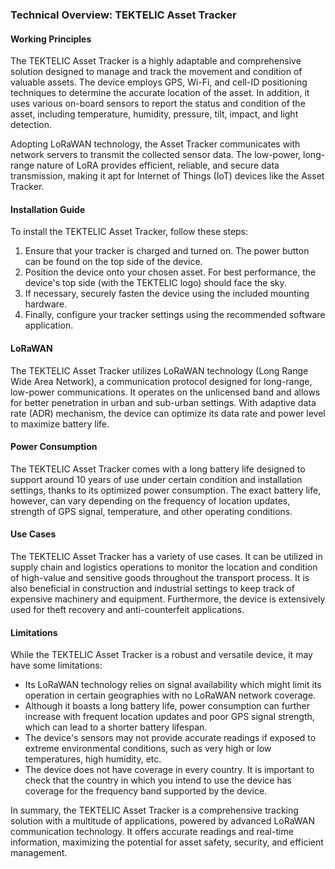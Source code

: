 ### Technical Overview: TEKTELIC Asset Tracker

#### Working Principles

The TEKTELIC Asset Tracker is a highly adaptable and comprehensive solution designed to manage and track the movement and condition of valuable assets. The device employs GPS, Wi-Fi, and cell-ID positioning techniques to determine the accurate location of the asset. In addition, it uses various on-board sensors to report the status and condition of the asset, including temperature, humidity, pressure, tilt, impact, and light detection.

Adopting LoRaWAN technology, the Asset Tracker communicates with network servers to transmit the collected sensor data. The low-power, long-range nature of LoRA provides efficient, reliable, and secure data transmission, making it apt for Internet of Things (IoT) devices like the Asset Tracker.

#### Installation Guide

To install the TEKTELIC Asset Tracker, follow these steps:

1. Ensure that your tracker is charged and turned on. The power button can be found on the top side of the device.
2. Position the device onto your chosen asset. For best performance, the device's top side (with the TEKTELIC logo) should face the sky.
3. If necessary, securely fasten the device using the included mounting hardware.
4. Finally, configure your tracker settings using the recommended software application.

#### LoRaWAN

The TEKTELIC Asset Tracker utilizes LoRaWAN technology (Long Range Wide Area Network), a communication protocol designed for long-range, low-power communications. It operates on the unlicensed band and allows for better penetration in urban and sub-urban settings. With adaptive data rate (ADR) mechanism, the device can optimize its data rate and power level to maximize battery life.

#### Power Consumption

The TEKTELIC Asset Tracker comes with a long battery life designed to support around 10 years of use under certain condition and installation settings, thanks to its optimized power consumption. The exact battery life, however, can vary depending on the frequency of location updates, strength of GPS signal, temperature, and other operating conditions.

#### Use Cases

The TEKTELIC Asset Tracker has a variety of use cases. It can be utilized in supply chain and logistics operations to monitor the location and condition of high-value and sensitive goods throughout the transport process. It is also beneficial in construction and industrial settings to keep track of expensive machinery and equipment. Furthermore, the device is extensively used for theft recovery and anti-counterfeit applications.

#### Limitations

While the TEKTELIC Asset Tracker is a robust and versatile device, it may have some limitations:

- Its LoRaWAN technology relies on signal availability which might limit its operation in certain geographies with no LoRaWAN network coverage.
- Although it boasts a long battery life, power consumption can further increase with frequent location updates and poor GPS signal strength, which can lead to a shorter battery lifespan.
- The device's sensors may not provide accurate readings if exposed to extreme environmental conditions, such as very high or low temperatures, high humidity, etc.
- The device does not have coverage in every country. It is important to check that the country in which you intend to use the device has coverage for the frequency band supported by the device.

In summary, the TEKTELIC Asset Tracker is a comprehensive tracking solution with a multitude of applications, powered by advanced LoRaWAN communication technology. It offers accurate readings and real-time information, maximizing the potential for asset safety, security, and efficient management.